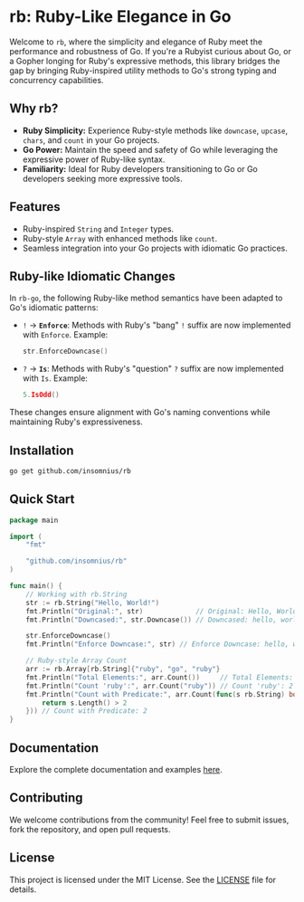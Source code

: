 # rb: Ruby-Like Elegance in Go

Welcome to `rb`, where the simplicity and elegance of Ruby meet the performance and robustness of Go. If you're a Rubyist curious about Go, or a Gopher longing for Ruby's expressive methods, this library bridges the gap by bringing Ruby-inspired utility methods to Go's strong typing and concurrency capabilities.

## Why rb?
- **Ruby Simplicity:** Experience Ruby-style methods like `downcase`, `upcase`, `chars`, and `count` in your Go projects.
- **Go Power:** Maintain the speed and safety of Go while leveraging the expressive power of Ruby-like syntax.
- **Familiarity:** Ideal for Ruby developers transitioning to Go or Go developers seeking more expressive tools.

## Features
- Ruby-inspired `String` and `Integer` types.
- Ruby-style `Array` with enhanced methods like `count`.
- Seamless integration into your Go projects with idiomatic Go practices.

## Ruby-like Idiomatic Changes

In `rb-go`, the following Ruby-like method semantics have been adapted to Go's idiomatic patterns:

- `!` → **`Enforce`**: Methods with Ruby's "bang" `!` suffix are now implemented with `Enforce`.
  Example:
  ```go
  str.EnforceDowncase()
  ```

- `?` → **`Is`**: Methods with Ruby's "question" `?` suffix are now implemented with `Is`.
  Example:
  ```go
  5.IsOdd()
  ```

These changes ensure alignment with Go's naming conventions while maintaining Ruby's expressiveness.

## Installation

```bash
go get github.com/insomnius/rb
```

## Quick Start

```go
package main

import (
	"fmt"

	"github.com/insomnius/rb"
)

func main() {
	// Working with rb.String
	str := rb.String("Hello, World!")
	fmt.Println("Original:", str)             // Original: Hello, World!
	fmt.Println("Downcased:", str.Downcase()) // Downcased: hello, world!

	str.EnforceDowncase()
	fmt.Println("Enforce Downcase:", str) // Enforce Downcase: hello, world!

	// Ruby-style Array Count
	arr := rb.Array[rb.String]{"ruby", "go", "ruby"}
	fmt.Println("Total Elements:", arr.Count())     // Total Elements: 3
	fmt.Println("Count 'ruby':", arr.Count("ruby")) // Count 'ruby': 2
	fmt.Println("Count with Predicate:", arr.Count(func(s rb.String) bool {
		return s.Length() > 2
	})) // Count with Predicate: 2
}

```

## Documentation
Explore the complete documentation and examples [here](https://pkg.go.dev/github.com/insomnius/rb).

## Contributing
We welcome contributions from the community! Feel free to submit issues, fork the repository, and open pull requests.

## License
This project is licensed under the MIT License. See the [LICENSE](LICENSE) file for details.


